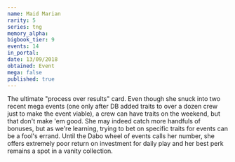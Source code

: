 ```yaml
---
name: Maid Marian
rarity: 5
series: tng
memory_alpha:
bigbook_tier: 9
events: 14
in_portal:
date: 13/09/2018
obtained: Event
mega: false
published: true
---
```


The ultimate "process over results" card. Even though she snuck into two recent mega events (one only after DB added traits to over a dozen crew just to make the event viable), a crew can have traits on the weekend, but that don't make 'em good. She may indeed catch more handfuls of bonuses, but as we're learning, trying to bet on specific traits for events can be a fool's errand. Until the Dabo wheel of events calls her number, she offers extremely poor return on investment for daily play and her best perk remains a spot in a vanity collection.
